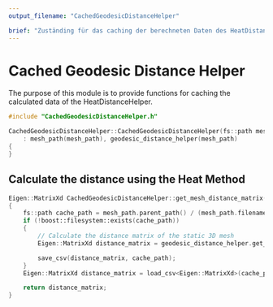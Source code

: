 ```yaml
---
output_filename: "CachedGeodesicDistanceHelper"

brief: "Zuständing für das caching der berechneten Daten des HeatDistanceHelper"
---
```


# Cached Geodesic Distance Helper

The purpose of this module is to provide functions for caching the calculated data of the HeatDistanceHelper.

```cpp
#include "CachedGeodesicDistanceHelper.h"

CachedGeodesicDistanceHelper::CachedGeodesicDistanceHelper(fs::path mesh_path)
    : mesh_path(mesh_path), geodesic_distance_helper(mesh_path)
{
}
```

## Calculate the distance using the Heat Method

```cpp
Eigen::MatrixXd CachedGeodesicDistanceHelper::get_mesh_distance_matrix()
{
    fs::path cache_path = mesh_path.parent_path() / (mesh_path.filename().string() + "_distance_matrix_static.csv");
    if (!boost::filesystem::exists(cache_path))
    {
        // Calculate the distance matrix of the static 3D mesh
        Eigen::MatrixXd distance_matrix = geodesic_distance_helper.get_mesh_distance_matrix();

        save_csv(distance_matrix, cache_path);
    }
    Eigen::MatrixXd distance_matrix = load_csv<Eigen::MatrixXd>(cache_path);

    return distance_matrix;
}
```
